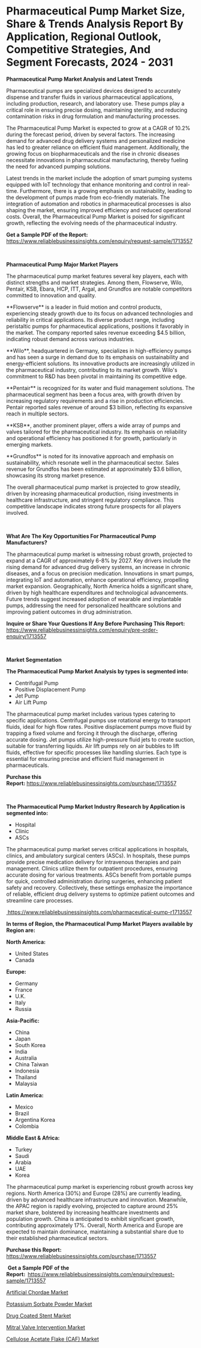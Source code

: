 <p><h1>Pharmaceutical Pump Market Size, Share & Trends Analysis Report By Application, Regional Outlook, Competitive Strategies, And Segment Forecasts, 2024 - 2031</h1></p><p><strong>Pharmaceutical Pump Market Analysis and Latest Trends</strong></p>
<p><p>Pharmaceutical pumps are specialized devices designed to accurately dispense and transfer fluids in various pharmaceutical applications, including production, research, and laboratory use. These pumps play a critical role in ensuring precise dosing, maintaining sterility, and reducing contamination risks in drug formulation and manufacturing processes.</p><p>The Pharmaceutical Pump Market is expected to grow at a CAGR of 10.2% during the forecast period, driven by several factors. The increasing demand for advanced drug delivery systems and personalized medicine has led to greater reliance on efficient fluid management. Additionally, the growing focus on biopharmaceuticals and the rise in chronic diseases necessitate innovations in pharmaceutical manufacturing, thereby fueling the need for advanced pumping solutions.</p><p>Latest trends in the market include the adoption of smart pumping systems equipped with IoT technology that enhance monitoring and control in real-time. Furthermore, there is a growing emphasis on sustainability, leading to the development of pumps made from eco-friendly materials. The integration of automation and robotics in pharmaceutical processes is also shaping the market, ensuring improved efficiency and reduced operational costs. Overall, the Pharmaceutical Pump Market is poised for significant growth, reflecting the evolving needs of the pharmaceutical industry.</p></p>
<p><strong>Get a Sample PDF of the Report:&nbsp;</strong> <a href="https://www.reliablebusinessinsights.com/enquiry/request-sample/1713557?utm_campaign=1119&utm_medium=2&utm_source=Github&utm_content=ia&utm_term=05112024&utm_id=pharmaceutical-pump">https://www.reliablebusinessinsights.com/enquiry/request-sample/1713557</a></p>
<p>&nbsp;</p>
<p><strong>Pharmaceutical Pump Major Market Players</strong></p>
<p><p>The pharmaceutical pump market features several key players, each with distinct strengths and market strategies. Among them, Flowserve, Wilo, Pentair, KSB, Ebara, HCP, ITT, Argal, and Grundfos are notable competitors committed to innovation and quality.</p><p>**Flowserve** is a leader in fluid motion and control products, experiencing steady growth due to its focus on advanced technologies and reliability in critical applications. Its diverse product range, including peristaltic pumps for pharmaceutical applications, positions it favorably in the market. The company reported sales revenue exceeding $4.5 billion, indicating robust demand across various industries.</p><p>**Wilo**, headquartered in Germany, specializes in high-efficiency pumps and has seen a surge in demand due to its emphasis on sustainability and energy-efficient solutions. Its innovative products are increasingly utilized in the pharmaceutical industry, contributing to its market growth. Wilo's commitment to R&D has been pivotal in maintaining its competitive edge.</p><p>**Pentair** is recognized for its water and fluid management solutions. The pharmaceutical segment has been a focus area, with growth driven by increasing regulatory requirements and a rise in production efficiencies. Pentair reported sales revenue of around $3 billion, reflecting its expansive reach in multiple sectors.</p><p>**KSB**, another prominent player, offers a wide array of pumps and valves tailored for the pharmaceutical industry. Its emphasis on reliability and operational efficiency has positioned it for growth, particularly in emerging markets.</p><p>**Grundfos** is noted for its innovative approach and emphasis on sustainability, which resonate well in the pharmaceutical sector. Sales revenue for Grundfos has been estimated at approximately $3.6 billion, showcasing its strong market presence.</p><p>The overall pharmaceutical pump market is projected to grow steadily, driven by increasing pharmaceutical production, rising investments in healthcare infrastructure, and stringent regulatory compliance. This competitive landscape indicates strong future prospects for all players involved.</p></p>
<p>&nbsp;</p>
<p><strong>What Are The Key Opportunities For Pharmaceutical Pump Manufacturers?</strong></p>
<p><p>The pharmaceutical pump market is witnessing robust growth, projected to expand at a CAGR of approximately 6-8% by 2027. Key drivers include the rising demand for advanced drug delivery systems, an increase in chronic diseases, and a focus on precision medication. Innovations in smart pumps, integrating IoT and automation, enhance operational efficiency, propelling market expansion. Geographically, North America holds a significant share, driven by high healthcare expenditures and technological advancements. Future trends suggest increased adoption of wearable and implantable pumps, addressing the need for personalized healthcare solutions and improving patient outcomes in drug administration.</p></p>
<p><strong>Inquire or Share Your Questions If Any Before Purchasing This Report:</strong> <a href="https://www.reliablebusinessinsights.com/enquiry/pre-order-enquiry/1713557?utm_campaign=1119&utm_medium=2&utm_source=Github&utm_content=ia&utm_term=05112024&utm_id=pharmaceutical-pump">https://www.reliablebusinessinsights.com/enquiry/pre-order-enquiry/1713557</a></p>
<p>&nbsp;</p>
<p><strong>Market Segmentation</strong></p>
<p><strong>The Pharmaceutical Pump Market Analysis by types is segmented into:</strong></p>
<p><ul><li>Centrifugal Pump</li><li>Positive Displacement Pump</li><li>Jet Pump</li><li>Air Lift Pump</li></ul></p>
<p><p>The pharmaceutical pump market includes various types catering to specific applications. Centrifugal pumps use rotational energy to transport fluids, ideal for high flow rates. Positive displacement pumps move fluid by trapping a fixed volume and forcing it through the discharge, offering accurate dosing. Jet pumps utilize high-pressure fluid jets to create suction, suitable for transferring liquids. Air lift pumps rely on air bubbles to lift fluids, effective for specific processes like handling slurries. Each type is essential for ensuring precise and efficient fluid management in pharmaceuticals.</p></p>
<p><strong>Purchase this Report:&nbsp;</strong><a href="https://www.reliablebusinessinsights.com/purchase/1713557?utm_campaign=1119&utm_medium=2&utm_source=Github&utm_content=ia&utm_term=05112024&utm_id=pharmaceutical-pump">https://www.reliablebusinessinsights.com/purchase/1713557</a></p>
<p>&nbsp;</p>
<p><strong>The Pharmaceutical Pump Market Industry Research by Application is segmented into:</strong></p>
<p><ul><li>Hospital</li><li>Clinic</li><li>ASCs</li></ul></p>
<p><p>The pharmaceutical pump market serves critical applications in hospitals, clinics, and ambulatory surgical centers (ASCs). In hospitals, these pumps provide precise medication delivery for intravenous therapies and pain management. Clinics utilize them for outpatient procedures, ensuring accurate dosing for various treatments. ASCs benefit from portable pumps for quick, controlled administration during surgeries, enhancing patient safety and recovery. Collectively, these settings emphasize the importance of reliable, efficient drug delivery systems to optimize patient outcomes and streamline care processes.</p></p>
<p><a href="https://www.reliablebusinessinsights.com/pharmaceutical-pump-r1713557?utm_campaign=1119&utm_medium=2&utm_source=Github&utm_content=ia&utm_term=05112024&utm_id=pharmaceutical-pump">&nbsp;https://www.reliablebusinessinsights.com/pharmaceutical-pump-r1713557</a></p>
<p><strong>In terms of Region, the Pharmaceutical Pump Market Players available by Region are:</strong></p>
<p>
    <p> <strong> North America: </strong>
        <ul>
            <li>United States</li>
            <li>Canada</li>
        </ul>
        </p> 
    <p> <strong> Europe: </strong>
        <ul>
            <li>Germany</li>
            <li>France</li>
            <li>U.K.</li>
            <li>Italy</li>
            <li>Russia</li>
        </ul>
        </p> 
    <p> <strong> Asia-Pacific: </strong>
        <ul>
            <li>China</li>
            <li>Japan</li>
            <li>South Korea</li>
            <li>India</li>
            <li>Australia</li>
            <li>China Taiwan</li>
            <li>Indonesia</li>
            <li>Thailand</li>
            <li>Malaysia</li>
        </ul>
        </p> 
    <p> <strong> Latin America: </strong>
        <ul>
            <li>Mexico</li>
            <li>Brazil</li>
            <li>Argentina Korea</li>
            <li>Colombia</li>
        </ul>
        </p> 
    <p> <strong> Middle East & Africa: </strong>
        <ul>
            <li>Turkey</li>
            <li>Saudi</li>
            <li>Arabia</li>
            <li>UAE</li>
            <li>Korea</li>
        </ul>
    </p>
    </p>
<p><p>The pharmaceutical pump market is experiencing robust growth across key regions. North America (30%) and Europe (28%) are currently leading, driven by advanced healthcare infrastructure and innovation. Meanwhile, the APAC region is rapidly evolving, projected to capture around 25% market share, bolstered by increasing healthcare investments and population growth. China is anticipated to exhibit significant growth, contributing approximately 17%. Overall, North America and Europe are expected to maintain dominance, maintaining a substantial share due to their established pharmaceutical sectors.</p></p>
<p><strong>Purchase this Report: </strong><a href="https://www.reliablebusinessinsights.com/purchase/1713557?utm_campaign=1119&utm_medium=2&utm_source=Github&utm_content=ia&utm_term=05112024&utm_id=pharmaceutical-pump">https://www.reliablebusinessinsights.com/purchase/1713557</a></p>
<p>&nbsp;<strong>Get a Sample PDF of the Report:&nbsp;&nbsp;</strong><a href="https://www.reliablebusinessinsights.com/enquiry/request-sample/1713557?utm_campaign=1119&utm_medium=2&utm_source=Github&utm_content=ia&utm_term=05112024&utm_id=pharmaceutical-pump">https://www.reliablebusinessinsights.com/enquiry/request-sample/1713557</a></p>
<p><strong></strong></p>
<p><p><a href="https://issuu.com/reportprime-2/docs/artificial-chordae-market-size-2030_7ccf59c9b2a86b?utm_campaign=1119&utm_medium=2&utm_source=Github&utm_content=ia&utm_term=05112024&utm_id=pharmaceutical-pump">Artificial Chordae Market</a></p><p><a href="https://github.com/fendtankandh/Market-Research-Report-List-1/blob/main/potassium-sorbate-powder-market.md?utm_campaign=1119&utm_medium=2&utm_source=Github&utm_content=ia&utm_term=05112024&utm_id=pharmaceutical-pump">Potassium Sorbate Powder Market</a></p><p><a href="https://issuu.com/reportprime-2/docs/drug-coated-stent-market-size-2030._a95cdc9ec3f83f?utm_campaign=1119&utm_medium=2&utm_source=Github&utm_content=ia&utm_term=05112024&utm_id=pharmaceutical-pump">Drug Coated Stent Market</a></p><p><a href="https://issuu.com/reportprime-2/docs/mitral-valve-intervention-market-si_636e73de7d5c97?utm_campaign=1119&utm_medium=2&utm_source=Github&utm_content=ia&utm_term=05112024&utm_id=pharmaceutical-pump">Mitral Valve Intervention Market</a></p><p><a href="https://github.com/catusaesianou/Market-Research-Report-List-1/blob/main/cellulose-acetate-flake-caf-market.md?utm_campaign=1119&utm_medium=2&utm_source=Github&utm_content=ia&utm_term=05112024&utm_id=pharmaceutical-pump">Cellulose Acetate Flake (CAF) Market</a></p></p>